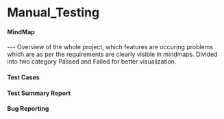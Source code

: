 # Manual_Testing
#### MindMap
--- Overview of the whole project, which features are occuring problems which are as per the requirements are clearly visible in mindmaps. Divided into two category Passed and Failed for better visualization. 
#### Test Cases
#### Test Summary Report 
#### Bug Reporting
